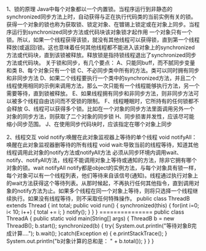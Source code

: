 1、锁的原理
	Java中每个对象都以一个内置锁。当程序运行到非静态的synchronized同步方法上时，自动获得与正在执行代码类的当前实例有关的锁。获得一个对象的锁也称为获取锁、锁定对象、在镀锡上锁定或在对象上同步。当程序运行到synchronized同步方法或代码块该对象锁才起作用
	一个对象只有一个锁。所以，如果一个线程获得该锁，就没有其他线程可以获得锁，直到第一个线程释放(或返回)锁。这也意味着任何其他线程都不能进入该对象上的synchronized方法或代码块，直到该锁被释放。释放锁是指持锁线程退出了synchronized同步方法或代码块。
	关于锁和同步，有几个要点：
		A、只能同buff，而不腻同步变量和类
		B、每个对象只有一个锁
		C、不必同步类中所有的方法。类可以同时拥有同步和非同步方法
		D、如果二个线程要执行一个类中的synchronized方法，并且二个线程使用相同的示例来调用方法，那么一次只能有一个线程能够执行方法，另一个需要等待，直到锁被释放。
		E、如果线程拥有同步和非同步方法，则非同步方法可以被多个线程自由访问而不受锁的限制。
		F、线程睡眠时，它所持有的任何锁都不会释放
		G、线程可以获得多个锁。比如在一个对象的同步方法里面调用另外一个对象的同步方法，则获取了二个对象的同步锁
		H、同步损害并发性，应该尽可能缩小同步范围。
		J、在使用同步代码块时，应该指定在哪个对象上同步

2、线程交互
	void notify:唤醒在此对象监视器上等待的单个线程
	void notifyAll：唤醒在此对象监视器删等待的所有线程
	void wait:导致当前的线程等待，知道其他线程调用此对象的notify方法或notifyAll方法
	必须从同步环境内调用wait、notify、notifyAll方法，线程不能调用对象上等待或通知的方法，除非它拥有哪个对象的锁。wait notifyAll notify都是object的实例方法，与每个对象具有锁一样，每个对象可以有一个线程列表，他们等待来自该信号(通知)。线程通过执行对象上的wait方法获得这个等待列表。从那时候起，不再执行任何其他指令，直到调用对象的notify方法为止。如果多个线程在同一个对象上等待，则将只选择一个线程继续执行。如果没有线程等待，则不采取任何特殊操作。
	public class ThreadB extends Thread {
		int total;
		public void run() {
			synchronized(this) {
				for(int i=0; i< 10; i++) {
					total += i;
				}
				notify();
			}
		}
	}
	===============
	public class ThreadA {
		public static void main(String[] args) {
			ThreadB b = new ThreadB();
			b.start();
			synchronized(b) {
				try{
					System.out.println("等待对象B完成计算....");
					b.wait();
				}catch(Exception e) {
					e.printStackTrace();
				}
				System.out.println("b对象计算的总和是： " + b.total());
			}
		}
	}